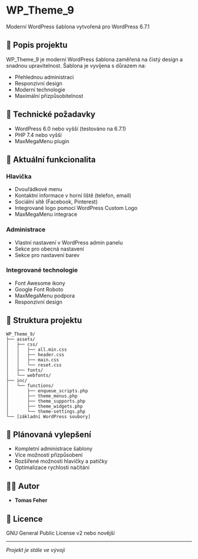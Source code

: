 # WP_Theme_9

Moderní WordPress šablona vytvořená pro WordPress 6.7.1

## 📝 Popis projektu

WP_Theme_9 je moderní WordPress šablona zaměřená na čistý design a snadnou upravitelnost. Šablona je vyvíjena s důrazem na:
- Přehlednou administraci
- Responzivní design
- Moderní technologie
- Maximální přizpůsobitelnost

## 🔧 Technické požadavky

- WordPress 6.0 nebo vyšší (testováno na 6.7.1)
- PHP 7.4 nebo vyšší
- MaxMegaMenu plugin

## 🚀 Aktuální funkcionalita

### Hlavička
- Dvouřádkové menu
- Kontaktní informace v horní liště (telefon, email)
- Sociální sítě (Facebook, Pinterest)
- Integrované logo pomocí WordPress Custom Logo
- MaxMegaMenu integrace

### Administrace
- Vlastní nastavení v WordPress admin panelu
- Sekce pro obecná nastavení
- Sekce pro nastavení barev

### Integrované technologie
- Font Awesome ikony
- Google Font Roboto
- MaxMegaMenu podpora
- Responzivní design

## 📂 Struktura projektu

```
WP_Theme_9/
├── assets/
│   ├── css/
│   │   ├── all.min.css
│   │   ├── header.css
│   │   ├── main.css
│   │   └── reset.css
│   ├── fonts/
│   └── webfonts/
├── inc/
│   └── functions/
│       ├── enqueue_scripts.php
│       ├── theme_menus.php
│       ├── theme_supports.php
│       ├── theme_widgets.php
│       └── theme-settings.php
└── [základní WordPress soubory]
```

## 🎯 Plánovaná vylepšení

- Kompletní administrace šablony
- Více možností přizpůsobení
- Rozšířené možnosti hlavičky a patičky
- Optimalizace rychlosti načítání

## 👨‍💻 Autor

- **Tomas Feher**

## 📄 Licence

GNU General Public License v2 nebo novější

---
*Projekt je stále ve vývoji*